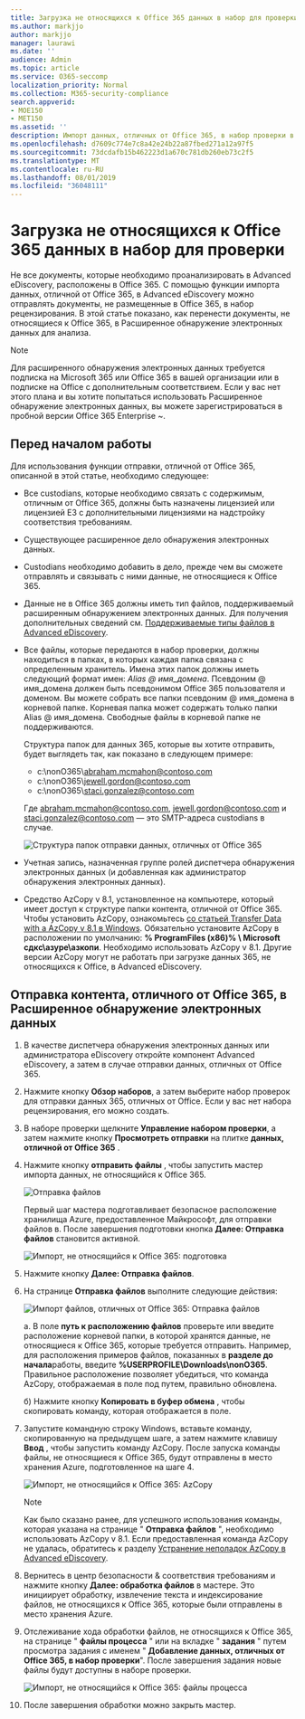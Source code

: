 ```yaml
---
title: Загрузка не относящихся к Office 365 данных в набор для проверки
ms.author: markjjo
author: markjjo
manager: laurawi
ms.date: ''
audience: Admin
ms.topic: article
ms.service: O365-seccomp
localization_priority: Normal
ms.collection: M365-security-compliance
search.appverid:
- MOE150
- MET150
ms.assetid: ''
description: Импорт данных, отличных от Office 365, в набор проверки в расширенном случае обнаружения электронных данных.
ms.openlocfilehash: d7609c774e7c8a42e24b22a87fbed271a12a97f5
ms.sourcegitcommit: 73dcdafb15b462223d1a670c781db260eb73c2f5
ms.translationtype: MT
ms.contentlocale: ru-RU
ms.lasthandoff: 08/01/2019
ms.locfileid: "36048111"
---
```

# <a name="load-non-office-365-data-into-a-review-set"></a>Загрузка не относящихся к Office 365 данных в набор для проверки

Не все документы, которые необходимо проанализировать в Advanced eDiscovery, расположены в Office 365. С помощью функции импорта данных, отличной от Office 365, в Advanced eDiscovery можно отправлять документы, не размещенные в Office 365, в набор рецензирования. В этой статье показано, как перенести документы, не относящиеся к Office 365, в Расширенное обнаружение электронных данных для анализа.

>[!Note]
>Для расширенного обнаружения электронных данных требуется подписка на Microsoft 365 или Office 365 в вашей организации или в подписке на Office с дополнительным соответствием. Если у вас нет этого плана и вы хотите попытаться использовать Расширенное обнаружение электронных данных, вы можете зарегистрироваться в пробной версии Office 365 Enterprise ~.

## <a name="before-you-begin"></a>Перед началом работы

Для использования функции отправки, отличной от Office 365, описанной в этой статье, необходимо следующее:

- Все custodians, которые необходимо связать с содержимым, отличным от Office 365, должны быть назначены лицензией или лицензией E3 с дополнительными лицензиями на надстройку соответствия требованиям.

- Существующее расширенное дело обнаружения электронных данных.

- Custodians необходимо добавить в дело, прежде чем вы сможете отправлять и связывать с ними данные, не относящиеся к Office 365.

- Данные не в Office 365 должны иметь тип файлов, поддерживаемый расширенным обнаружением электронных данных. Для получения дополнительных сведений см. [Поддерживаемые типы файлов в Advanced eDiscovery](supported-filetypes-ediscovery20.md).

- Все файлы, которые передаются в набор проверки, должны находиться в папках, в которых каждая папка связана с определенным хранитель. Имена этих папок должны иметь следующий формат имен: *Alias @ имя_домена*. Псевдоним @ имя_домена должен быть псевдонимом Office 365 пользователя и доменом. Вы можете собрать все папки псевдоним @ имя_домена в корневой папке. Корневая папка может содержать только папки Alias @ имя_домена. Свободные файлы в корневой папке не поддерживаются.

   Структура папок для данных 365, которые вы хотите отправить, будет выглядеть так, как показано в следующем примере:

   - c:\nonO365\abraham.mcmahon@contoso.com
   - c:\nonO365\jewell.gordon@contoso.com
   - c:\nonO365\staci.gonzalez@contoso.com

   Где abraham.mcmahon@contoso.com, jewell.gordon@contoso.com и staci.gonzalez@contoso.com — это SMTP-адреса custodians в случае.

   ![Структура папок отправки данных, отличных от Office 365](../media/3f2dde84-294e-48ea-b44b-7437bd25284c.png)

- Учетная запись, назначенная группе ролей диспетчера обнаружения электронных данных (и добавленная как администратор обнаружения электронных данных).

- Средство AzCopy v 8.1, установленное на компьютере, который имеет доступ к структуре папки контента, отличной от Office 365. Чтобы установить AzCopy, ознакомьтесь [со статьей Transfer Data with a AzCopy v 8.1 в Windows](https://docs.microsoft.com/previous-versions/azure/storage/storage-use-azcopy). Обязательно установите AzCopy в расположении по умолчанию: **% ProgramFiles (x86)% \ Microsoft сдкс\азуре\азкопи**. Необходимо использовать AzCopy v 8.1. Другие версии AzCopy могут не работать при загрузке данных 365, не относящихся к Office, в Advanced eDiscovery.


## <a name="upload-non-office-365-content-into-advanced-ediscovery"></a>Отправка контента, отличного от Office 365, в Расширенное обнаружение электронных данных

1. В качестве диспетчера обнаружения электронных данных или администратора eDiscovery откройте компонент Advanced eDiscovery, а затем в случае отправки данных, отличных от Office 365.  

2. Нажмите кнопку **Обзор наборов**, а затем выберите набор проверок для отправки данных 365, отличных от Office.  Если у вас нет набора рецензирования, его можно создать. 
 
3. В наборе проверки щелкните **Управление набором проверки**, а затем нажмите кнопку **Просмотреть отправки** на плитке **данных, отличной от Office 365** .

4. Нажмите кнопку **отправить файлы** , чтобы запустить мастер импорта данных, не относящийся к Office 365.

   ![Отправка файлов](../media/574f4059-4146-4058-9df3-ec97cf28d7c7.png)

   Первый шаг мастера подготавливает безопасное расположение хранилища Azure, предоставленное Майкрософт, для отправки файлов в.  После завершения подготовки кнопка **Далее: Отправка файлов** становится активной.

   ![Импорт, не относящийся к Office 365: подготовка](../media/0670a347-a578-454a-9b3d-e70ef47aec57.png)
 
5. Нажмите кнопку **Далее: Отправка файлов**.

6. На странице **Отправка файлов** выполните следующие действия:

   ![Импорт файлов, отличных от Office 365: Отправка файлов](../media/3ea53b5d-7f9b-4dfc-ba63-90a38c14d41a.png)

   а. В поле **путь к расположению файлов** проверьте или введите расположение корневой папки, в которой хранятся данные, не относящиеся к Office 365, которые требуется отправить. Например, для расположения примеров файлов, показанных в **разделе до начала**работы, введите **%USERPROFILE\Downloads\nonO365**. Правильное расположение позволяет убедиться, что команда AzCopy, отображаемая в поле под путем, правильно обновлена.

   б) Нажмите кнопку **Копировать в буфер обмена** , чтобы скопировать команду, которая отображается в поле.

7. Запустите командную строку Windows, вставьте команду, скопированную на предыдущем шаге, а затем нажмите клавишу **Ввод** , чтобы запустить команду AzCopy.  После запуска команды файлы, не относящиеся к Office 365, будут отправлены в место хранения Azure, подготовленное на шаге 4.

   ![Импорт, не относящийся к Office 365: AzCopy](../media/504e2dbe-f36f-4f36-9b08-04aea85d8250.png)

   > [!NOTE]
   > Как было сказано ранее, для успешного использования команды, которая указана на странице " **Отправка файлов** ", необходимо использовать AzCopy v 8.1. Если предоставленная команда AzCopy не удалась, обратитесь к разделу [Устранение неполадок AzCopy в Advanced eDiscovery](troubleshooting-azcopy.md).

8. Вернитесь в центр безопасности & соответствия требованиям и нажмите кнопку **Далее: обработка файлов** в мастере.  Это инициирует обработку, извлечение текста и индексирование файлов, не относящихся к Office 365, которые были отправлены в место хранения Azure.  

9. Отслеживание хода обработки файлов, не относящихся к Office 365, на странице " **файлы процесса** " или на вкладке " **задания** " путем просмотра задания с именем " **Добавление данных, отличных от Office 365, в набор проверки**".  После завершения задания новые файлы будут доступны в наборе проверки.

   ![Импорт, не относящийся к Office 365: файлы процесса](../media/218b1545-416a-4a9f-9b25-3b70e8508f67.png)

10. После завершения обработки можно закрыть мастер.